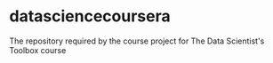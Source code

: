# datasciencecoursera
The repository required by the course project for The Data Scientist's Toolbox course
